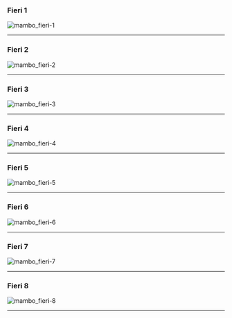 ### Fieri 1

![mambo_fieri-1](https://res.cloudinary.com/poetrique/image/upload/v1546438374/poetrique-github/poetry/mambo_fire_1.jpg)

- - -

### Fieri 2

![mambo_fieri-2](https://res.cloudinary.com/poetrique/image/upload/v1546438377/poetrique-github/poetry/mambo_fire_2.jpg)

- - -

### Fieri 3

![mambo_fieri-3](https://res.cloudinary.com/poetrique/image/upload/v1546438377/poetrique-github/poetry/mambo_fire_3.jpg)

- - -

### Fieri 4

![mambo_fieri-4](https://res.cloudinary.com/poetrique/image/upload/v1546438380/poetrique-github/poetry/mambo_fire_4.jpg)

- - -

### Fieri 5

![mambo_fieri-5](https://res.cloudinary.com/poetrique/image/upload/v1546438378/poetrique-github/poetry/mambo_fire_5.jpg)

- - -

### Fieri 6

![mambo_fieri-6](https://res.cloudinary.com/poetrique/image/upload/v1546438379/poetrique-github/poetry/mambo_fire_6.jpg)

- - -

### Fieri 7

![mambo_fieri-7](https://res.cloudinary.com/poetrique/image/upload/v1546438381/poetrique-github/poetry/mambo_fire_7.jpg)

- - -

### Fieri 8

![mambo_fieri-8](https://res.cloudinary.com/poetrique/image/upload/v1546438390/poetrique-github/poetry/mambo_fire_8.jpg)

- - -